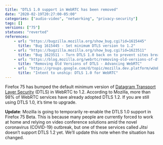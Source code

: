 ```yaml
---
title: "DTLS 1.0 support in WebRTC has been removed"
date: "2020-02-19T20:27:00-05:00"
categories: ["audio-video", "networking", "privacy-security"]
tags: []
versions: ["75"]
statuses: "reverted"
references:
    - url: "https://bugzilla.mozilla.org/show_bug.cgi?id=1615445"
      title: "Bug 1615445 - Set minimum DTLS version to 1.2"
    - url: "https://bugzilla.mozilla.org/show_bug.cgi?id=1623511"
      title: "Bug 1623511 - Turn DTLS 1.0 back on to prevent sites breaking during Covid-19 traffic increase"
    - url: "https://blog.mozilla.org/webrtc/removing-old-versions-of-dtls/"
      title: "Removing Old Versions of DTLS - Advancing WebRTC"
    - url: "https://groups.google.com/d/topic/mozilla.dev.platform/wUoBf0FqqcE/discussion"
      title: "Intent to unship: DTLS 1.0 for WebRTC"
---
```

Firefox 75 has bumped the default minimum version of [Datagram Transport Layer Security](https://developer.mozilla.org/docs/Glossary/DTLS) (DTLS) in WebRTC to 1.2. According to Mozilla, more than 98% of WebRTC services have already adopted DTLS 1.2. If you are still using DTLS 1.0, it’s time to upgrade.

**Update**: Mozilla is going to temporarily re-enable the DTLS 1.0 support in Firefox 75 Beta. This is because many people are currently forced to work at home and relying on video conference solutions amid the novel coronavirus (COVID-19) outbreak, but one of these services called *Jitsi* doesn’t support DTLS 1.2 yet. We’ll update this note when the situation has changed.
